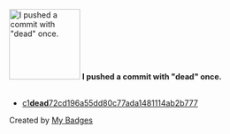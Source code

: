<img src="https://my-badges.github.io/my-badges/dead-commit.png" alt="I pushed a commit with &quot;dead&quot; once." title="I pushed a commit with &quot;dead&quot; once." width="128">
<strong>I pushed a commit with &quot;dead&quot; once.</strong>
<br><br>

- <a href="https://github.com/XPL0Z/XPL0Z/commit/c1dead72cd196a55dd80c77ada1481114ab2b777">c1<strong>dead</strong>72cd196a55dd80c77ada1481114ab2b777</a>


Created by <a href="https://github.com/my-badges/my-badges">My Badges</a>